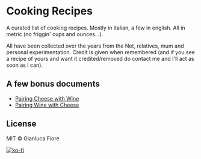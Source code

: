 # Cooking Recipes 

A curated list of cooking recipes. Mostly in italian, a few in english. All in metric (no friggin' cups and ounces...). 

All have been collected over the years from the Net, relatives, mum and personal experimentation. Credit is given when remembered (and if you see a recipe of yours and want it credited/removed do contact me and I'll act as soon as I can).

## A few bonus documents

* [Pairing Cheese with Wine](https://github.com/Donearm/Cooking-Recipes/blob/master/cheese_with_wine.md)
* [Pairing Wine with Cheese](https://github.com/Donearm/Cooking-Recipes/blob/master/wine_with_cheese.md)

## License

MIT © Gianluca Fiore

[![ko-fi](https://www.ko-fi.com/img/donate_sm.png)](https://ko-fi.com/W7W7KA0Z)
